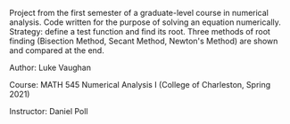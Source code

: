 Project from the first semester of a graduate-level course in numerical analysis. Code written for the purpose of solving an equation numerically. Strategy: define a test function and find its root. Three methods of root finding (Bisection Method, Secant Method, Newton's Method) are shown and compared at the end.

Author: Luke Vaughan

Course: MATH 545 Numerical Analysis I (College of Charleston, Spring 2021)

Instructor: Daniel Poll
